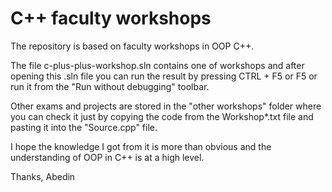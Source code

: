 # C++ faculty workshops

The repository is based on faculty workshops in OOP C++.

The file c-plus-plus-workshop.sln contains one of workshops and after opening this .sln file you can run the result by pressing CTRL + F5 or F5 or run it from the "Run without debugging" toolbar.

Other exams and projects are stored in the "other workshops" folder where you can check it just by copying the code from the Workshop*.txt file and pasting it into the "Source.cpp" file.

I hope the knowledge I got from it is more than obvious and the understanding of OOP in C++ is at a high level.

Thanks,
Abedin
